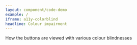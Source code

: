 ```yaml
---
layout: component/code-demo
example: /
iframe: a11y-colorblind
headline: Colour impairment
---
```


How the buttons are viewed with various colour blindnesses
